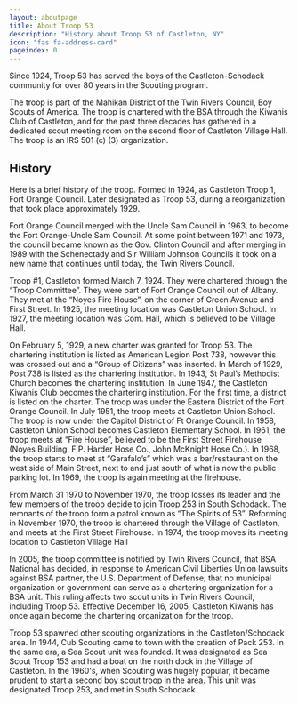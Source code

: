 ```yaml
---
layout: aboutpage
title: About Troop 53
description: "History about Troop 53 of Castleton, NY"
icon: "fas fa-address-card"
pageindex: 0
---
```


Since 1924, Troop 53 has served the boys of the Castleton-Schodack community for over 80 years in the Scouting program.

The troop is part of the Mahikan District of the Twin Rivers Council, Boy Scouts of America. The troop is chartered with the BSA through the Kiwanis Club of Castleton, and for the past three decades has gathered in a dedicated scout meeting room on the second floor of Castleton Village Hall.  The troop is an IRS 501 (c) (3) organization.

## History

Here is a brief history of the troop. Formed in 1924, as Castleton Troop 1, Fort Orange Council. Later designated as Troop 53, during a reorganization that took place approximately 1929.

Fort Orange Council merged with the Uncle Sam Council in 1963, to become the Fort Orange-Uncle Sam Council. At some point between 1971 and 1973, the council became known as the Gov. Clinton Council and after merging in 1989 with the Schenectady and Sir William Johnson Councils it took on a new name that continues until today, the Twin Rivers Council.

Troop #1, Castleton formed March 7, 1924. They were chartered through the “Troop Committee”. They were part of Fort Orange Council out of Albany. They met at the “Noyes Fire House”, on the corner of Green Avenue and First Street.  In 1925, the meeting location was Castleton Union School.  In 1927, the meeting location was Com. Hall, which is believed to be Village Hall.  

On February 5, 1929, a new charter was granted for Troop 53. The chartering institution is listed as American Legion Post 738, however this was crossed out and a “Group of Citizens” was inserted.  In March of 1929, Post 738 is listed as the chartering institution.  In 1943, St Paul’s Methodist Church becomes the chartering institution.  In June 1947, the Castleton Kiwanis Club becomes the chartering institution. For the first time, a district is listed on the charter. The troop was under the Eastern District of the Fort Orange Council.  In July 1951, the troop meets at Castleton Union School. The troop is now under the Capitol District of Ft Orange Council.  In 1958, Castleton Union School becomes Castleton Elementary School.  In 1961, the troop meets at “Fire House”, believed to be the First Street Firehouse (Noyes Building, F.P. Harder Hose Co., John McKnight Hose Co.).  In 1968, the troop starts to meet at “Garafalo’s” which was a bar/restaurant on the west side of Main Street, next to and just south of what is now the public parking lot.  In 1969, the troop is again meeting at the firehouse.

From March 31 1970 to November 1970, the troop losses its leader and the few members of the troop decide to join Troop 253 in South Schodack. The remnants of the troop form a patrol known as “The Spirits of 53”.  Reforming in November 1970, the troop is chartered through the Village of Castleton, and meets at the First Street Firehouse.  In 1974, the troop moves its meeting location to Castleton Village Hall

In 2005, the troop committee is notified by Twin Rivers Council, that BSA National has decided, in response to American Civil Liberties Union lawsuits against BSA partner, the U.S. Department of Defense; that no municipal organization or government can serve as a chartering organization for a BSA unit. This ruling affects two scout units in Twin Rivers Council, including Troop 53.  Effective December 16, 2005, Castleton Kiwanis has once again become the chartering organization for the troop.

Troop 53 spawned other scouting organizations in the Castleton/Schodack area.  In 1944, Cub Scouting came to town with the creation of Pack 253.  In the same era, a Sea Scout unit was founded. It was designated as Sea Scout Troop 153 and had a boat on the north dock in the Village of Castleton.  In the 1960's, when Scouting was hugely popular, it became prudent to start a second boy scout troop in the area. This unit was designated Troop 253, and met in South Schodack.  
